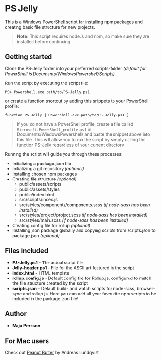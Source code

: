 # PS Jelly

This is a Windows PowerShell script for installing npm packages and creating basic file structure for new projects.

>**Note:** This script requires node.js and npm, so make sure they are installed before continuing

## Getting started 

Clone the PS-Jelly folder into your preferred scripts-folder *(default for PowerShell is Documents/WindowsPowershell/Scripts)*

Run the script by executing the script file:

`PS> Powershell.exe path/to/PS-Jelly.ps1`

or create a function shortcut by adding this snippets to your PowerShell profile:

`function PS-Jelly { Powershell.exe path/to/PS-Jelly.ps1 }`

> If you do not have a PowerShell profile, create a file called `Microsoft.PowerShell_profile.ps1` in Documents/WindowsPowershell/ and paste the snippet above into this file. This will allow you to run the script by simply calling the function PS-Jelly regardless of your current directory

Running the script will guide you through these processes:
- Initializing a package.json file
- Initializing a git repository *(optional)*
- Installing chosen npm packages
- Creating file structure *(optional)*
  - public/assets/scripts
  - public/assets/styles
  - public/index.html
  - src/scripts/index.js
  - src/styles/components/components.scss *(if node-sass has been installed)*
  - src/styles/project/project.scss *(if node-sass has been installed)*
  - src/styles/main.scss *(if node-sass has been installed)*
- Creating config file for rollup *(optional)*
- Installing json package globally and copying scripts from scripts.json to package.json *(optional)*

## Files included
- **PS-Jelly.ps1** - The actual script file
- **Jelly-header.ps1** - File for the ASCII art featured in the script
- **index.html** - HTML template
- **rollup.config.js** - Default config file for Rollup.js, configured to match the file structure created by the script
- **scripts.json** - Default build- and watch scripts for node-sass, browser-sync and rollup.js. Here you can add all your favourite npm scripts to be included in the package.json file!

## Author
- **Maja Persson**

## For Mac users
Check out [Peanut Butter](https://github.com/momentiris/npm_PB) by Andreas Lundqvist
